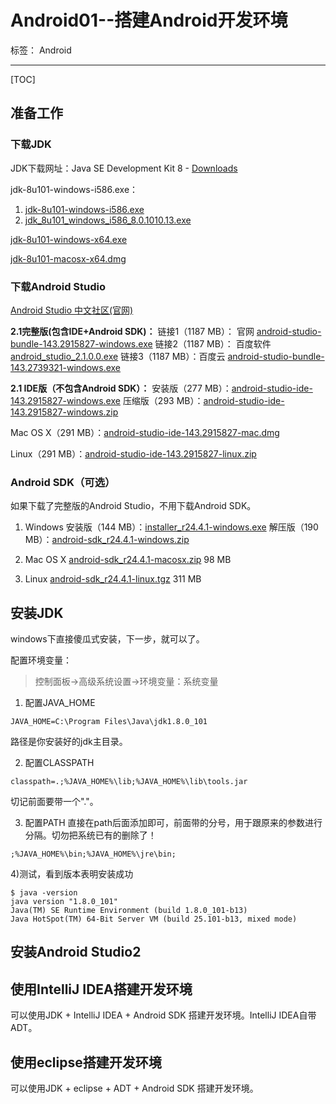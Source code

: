 # Android01--搭建Android开发环境

标签： Android

---
[TOC]

## 准备工作

### 下载JDK
JDK下载网址：Java SE Development Kit 8 - [Downloads](http://www.oracle.com/technetwork/java/javase/downloads/jdk8-downloads-2133151.html)


jdk-8u101-windows-i586.exe：
1) [jdk-8u101-windows-i586.exe](http://download.oracle.com/otn-pub/java/jdk/8u101-b13/jdk-8u101-windows-i586.exe)
2) [jdk_8u101_windows_i586_8.0.1010.13.exe](http://sw.bos.baidu.com/sw-search-sp/software/11500c7bad2ed/jdk_8u101_windows_i586_8.0.1010.13.exe)

[jdk-8u101-windows-x64.exe](http://download.oracle.com/otn-pub/java/jdk/8u101-b13/jdk-8u101-windows-x64.exe)

[jdk-8u101-macosx-x64.dmg](http://download.oracle.com/otn-pub/java/jdk/8u101-b13/jdk-8u101-macosx-x64.dmg)

### 下载Android Studio

[Android Studio 中文社区(官网)](http://www.android-studio.org/)


**2.1完整版(包含IDE+Android SDK)：**
链接1（1187 MB）： 官网 [android-studio-bundle-143.2915827-windows.exe](https://dl.google.com/dl/android/studio/install/2.1.2.0/android-studio-bundle-143.2915827-windows.exe)
链接2（1187 MB）： 百度软件 [android_studio_2.1.0.0.exe](http://sw.bos.baidu.com/sw-search-sp/software/9de9eafde52ad/android_studio_2.1.0.0.exe)
链接3（1187 MB）：百度云 [android-studio-bundle-143.2739321-windows.exe](http://pan.baidu.com/s/1qYVc6kc)

**2.1 IDE版（不包含Android SDK）：**
安装版（277 MB）：[android-studio-ide-143.2915827-windows.exe](https://dl.google.com/dl/android/studio/install/2.1.2.0/android-studio-ide-143.2915827-windows.exe)
压缩版（293 MB）：[android-studio-ide-143.2915827-windows.zip](https://dl.google.com/dl/android/studio/ide-zips/2.1.2.0/android-studio-ide-143.2915827-windows.zip)

Mac OS X（291 MB）：[android-studio-ide-143.2915827-mac.dmg](https://dl.google.com/dl/android/studio/install/2.1.2.0/android-studio-ide-143.2915827-mac.dmg)

Linux（291 MB）：[android-studio-ide-143.2915827-linux.zip](https://dl.google.com/dl/android/studio/ide-zips/2.1.2.0/android-studio-ide-143.2915827-linux.zip)

### Android SDK（可选）

如果下载了完整版的Android Studio，不用下载Android SDK。

1) Windows
安装版（144 MB）：[installer_r24.4.1-windows.exe](https://dl.google.com/android/installer_r24.4.1-windows.exe)
解压版（190 MB）：[android-sdk_r24.4.1-windows.zip](https://dl.google.com/android/android-sdk_r24.4.1-windows.zip)

2) Mac OS X
[android-sdk_r24.4.1-macosx.zip](https://dl.google.com/android/android-sdk_r24.4.1-macosx.zip) 98 MB

3) Linux
[android-sdk_r24.4.1-linux.tgz](https://dl.google.com/android/android-sdk_r24.4.1-linux.tgz) 311 MB

## 安装JDK
windows下直接傻瓜式安装，下一步，就可以了。

配置环境变量：
> 控制面板->高级系统设置->环境变量：系统变量

1) 配置JAVA_HOME
```
JAVA_HOME=C:\Program Files\Java\jdk1.8.0_101
```
路径是你安装好的jdk主目录。

2) 配置CLASSPATH
```
classpath=.;%JAVA_HOME%\lib;%JAVA_HOME%\lib\tools.jar
```
切记前面要带一个"."。

3) 配置PATH
直接在path后面添加即可，前面带的分号，用于跟原来的参数进行分隔。切勿把系统已有的删除了！
```
;%JAVA_HOME%\bin;%JAVA_HOME%\jre\bin;
```

4)测试，看到版本表明安装成功
```
$ java -version
java version "1.8.0_101"
Java(TM) SE Runtime Environment (build 1.8.0_101-b13)
Java HotSpot(TM) 64-Bit Server VM (build 25.101-b13, mixed mode)
```



## 安装Android Studio2


## 使用IntelliJ IDEA搭建开发环境
可以使用JDK + IntelliJ IDEA + Android SDK 搭建开发环境。IntelliJ IDEA自带ADT。

## 使用eclipse搭建开发环境
可以使用JDK + eclipse + ADT + Android SDK 搭建开发环境。


